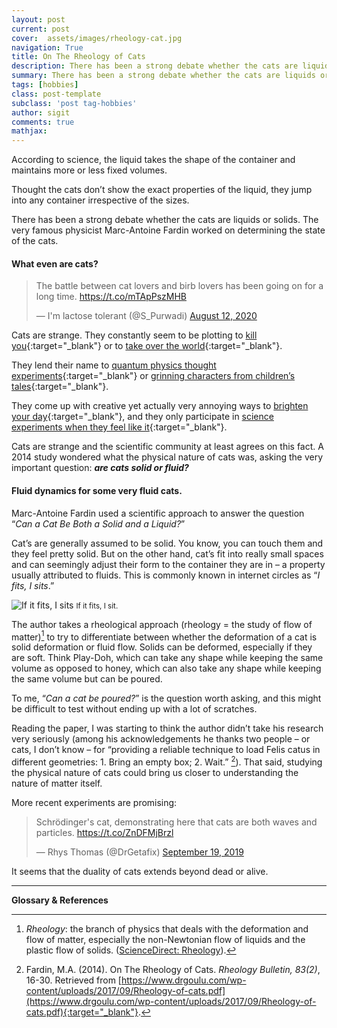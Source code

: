 ```yaml
---
layout: post
current: post
cover:  assets/images/rheology-cat.jpg
navigation: True
title: On The Rheology of Cats
description: There has been a strong debate whether the cats are liquids or solids. The cats don’t show the exact properties of the liquid, they jump into any container irrespective of the sizes.
summary: There has been a strong debate whether the cats are liquids or solids. The cats don’t show the exact properties of the liquid, they jump into any container irrespective of the sizes.
tags: [hobbies]
class: post-template
subclass: 'post tag-hobbies'
author: sigit
comments: true
mathjax:
---
```


According to science, the liquid takes the shape of the container and maintains more or less fixed volumes.

Thought the cats don’t show the exact properties of the liquid, they jump into any container irrespective of the sizes.

There has been a strong debate whether the cats are liquids or solids. The very famous physicist Marc-Antoine Fardin worked on determining the state of the cats.

#### What even are cats?

<blockquote class="twitter-tweet"><p lang="en" dir="ltr">The battle between cat lovers and birb lovers has been going on for a long time. <a href="https://t.co/mTApPszMHB">https://t.co/mTApPszMHB</a></p>&mdash; I&#39;m lactose tolerant (@S_Purwadi) <a href="https://twitter.com/S_Purwadi/status/1293554708511039488?ref_src=twsrc%5Etfw">August 12, 2020</a></blockquote> <script async src="https://platform.twitter.com/widgets.js" charset="utf-8"></script> 

Cats are strange. They constantly seem to be plotting to [kill you](https://theoatmeal.com/comics/cat_kill){:target="_blank"} or to [take over the world](https://www.quora.com/Will-cats-take-over-the-world){:target="_blank"}.

They lend their name to [quantum physics thought experiments](https://en.wikipedia.org/wiki/Schr%C3%B6dinger%27s_cat){:target="_blank"} or [grinning characters from children’s tales](https://phys.org/news/2015-06-quantum-cheshire-cat-effect-standard.html){:target="_blank"}.

They come up with creative yet actually very annoying ways to [brighten your day](https://catsoncatnip.co/blogs/cats/cat-posts-august){:target="_blank"}, and they only participate in [science experiments when they feel like it](https://valeriebenti.wordpress.com/2019/06/11/to-the-point/){:target="_blank"}.

Cats are strange and the scientific community at least agrees on this fact. A 2014 study wondered what the physical nature of cats was, asking the very important question: ***are cats solid or fluid?***

#### Fluid dynamics for some very fluid cats.

Marc-Antoine Fardin used a scientific approach to answer the question “*Can a Cat Be Both a Solid and a Liquid?*”

Cat’s are generally assumed to be solid. You know, you can touch them and they feel pretty solid. But on the other hand, cat’s fit into really small spaces and can seemingly adjust their form to the container they are in – a property usually attributed to fluids. This is commonly known in internet circles as “*I fits, I sits*.”

![If it fits, I sits](https://i.ytimg.com/vi/nQXTWOrgI4o/maxresdefault.jpg#full "If it fits, I sits")
<small>If it fits, I sit.</small>

The author takes a rheological approach (rheology = the study of flow of matter)[^1] to try to differentiate between whether the deformation of a cat is solid deformation or fluid flow. Solids can be deformed, especially if they are soft. Think Play-Doh, which can take any shape while keeping the same volume as opposed to honey, which can also take any shape while keeping the same volume but can be poured.

To me, “*Can a cat be poured?*” is the question worth asking, and this might be difficult to test without ending up with a lot of scratches.

Reading the paper, I was starting to think the author didn’t take his research very seriously (among his acknowledgements he thanks two people – or cats, I don’t know – for “providing a reliable technique to load Felis catus in different geometries: 1. Bring an empty box; 2. Wait.” [^2]). That said, studying the physical nature of cats could bring us closer to understanding the nature of matter itself.

More recent experiments are promising:

<blockquote class="twitter-tweet"><p lang="en" dir="ltr">Schrödinger&#39;s cat, demonstrating here that cats are both waves and particles. <a href="https://t.co/ZnDFMjBrzl">https://t.co/ZnDFMjBrzl</a></p>&mdash; Rhys Thomas (@DrGetafix) <a href="https://twitter.com/DrGetafix/status/1174480661589024768?ref_src=twsrc%5Etfw">September 19, 2019</a></blockquote> <script async src="https://platform.twitter.com/widgets.js" charset="utf-8"></script> 

It seems that the duality of cats extends beyond dead or alive.

---

**Glossary & References**

[^1]: *Rheology*: the branch of physics that deals with the deformation and flow of matter, especially the non-Newtonian flow of liquids and the plastic flow of solids. ([ScienceDirect: Rheology](https://www.sciencedirect.com/topics/materials-science/rheology)).

[^2]: Fardin, M.A. (2014). On The Rheology of Cats. *Rheology Bulletin, 83(2)*, 16-30. Retrieved from [https://www.drgoulu.com/wp-content/uploads/2017/09/Rheology-of-cats.pdf](https://www.drgoulu.com/wp-content/uploads/2017/09/Rheology-of-cats.pdf){:target="_blank"}.
